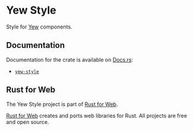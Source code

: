 # Yew Style

Style for [Yew](https://yew.rs/) components.

## Documentation

Documentation for the crate is available on [Docs.rs](https://docs.rs/):

- [`yew-style`](https://docs.rs/yew-style/latest/yew_style/)

## Rust for Web

The Yew Style project is part of [Rust for Web](https://github.com/RustForWeb).

[Rust for Web](https://github.com/RustForWeb) creates and ports web libraries for Rust. All projects are free and open source.
